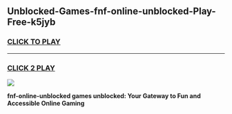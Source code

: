 
## Unblocked-Games-fnf-online-unblocked-Play-Free-k5jyb
<h3>
<a href="https://premium76.site?title=fnf-online-unblocked&ref=23A">CLICK TO PLAY</a></h3>
<hr>

<h3>
<a href="https://premium76.site?title=fnf-online-unblocked&ref=23A">CLICK 2 PLAY</a>
  
</h3>

<a href="https://premium76.site?title=fnf-online-unblocked&ref=23A"><img src="https://clearcache.store/games.png"></a>


**fnf-online-unblocked games unblocked: Your Gateway to Fun and Accessible Online Gaming**
